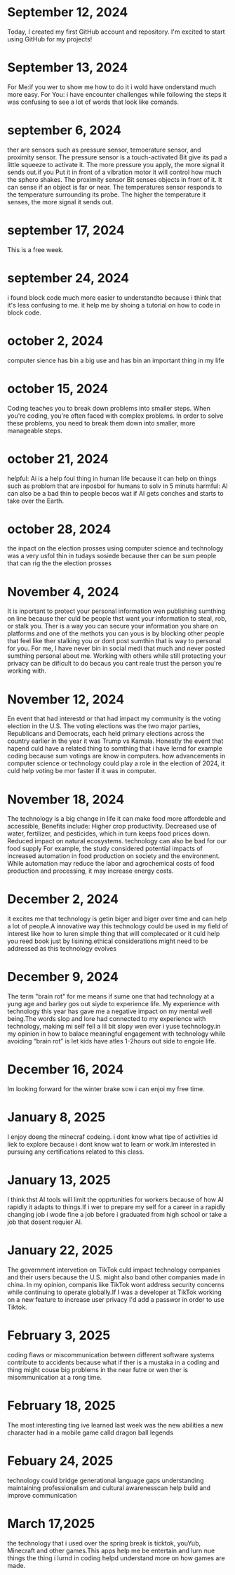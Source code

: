 # September 12, 2024
Today, I created my first GitHub account and repository. I'm excited to start using GitHub for my projects!
# September 13, 2024
For Me:if you wer to show me how to do it i wold have onderstand much more easy.
For You: i have encounter challenges while following the steps it was confusing to see 
a lot of words that look like comands.
# september 6, 2024
ther are sensors such as pressure sensor, temoerature sensor, and proximity sensor.
The pressure sensor is a touch-activated Bit give its pad a little squeeze to activate it. The more pressure you apply, 
the more signal it sends out.if you Put it in front of a vibration motor it will control how much the sphero shakes.
The proximity sensor Bit senses objects in front of it. It can sense if an object is far or near.
The temperatures sensor responds to the temperature surrounding its probe. The higher the temperature 
it senses, the more signal it sends out.
# september 17, 2024
This is a free week.
# september 24, 2024
i found block code much more easier to understandto because i think that it's less confusing to me.
it help me by shoing a tutorial on how to code in block code.
# october 2, 2024
computer sience has bin a big use and has bin an important thing in my life
# october 15, 2024
Coding teaches you to break down problems into smaller steps. When you're coding, you're often faced with complex problems. 
In order to solve these problems, you need to break them down into smaller, more manageable steps.
# october 21, 2024
helpful: Ai is a help foul thing in human life because it can help on things such as problom that are inposbol for humans to solv in 5 minuts
harmful: AI can also be a bad thin to people becos wat if AI gets conches and starts to take over the Earth.
# october 28, 2024
the inpact on the election prosses using computer science and technology was a very usfol thin in tudays sosiede because ther can be sum people that can rig the the election prosses
# November 4, 2024
It is inportant to protect your personal information wen publishing sumthing on line because ther culd be people thst want your information 
to steal, rob, or stalk you. Ther is a way you can secure your information you share on platforms and one of the methots you can yous is by 
blocking other people that feel like ther stalking you or dont post sumthin that is way to personal for you.
For me, I have never bin in social medi that much and never posted sumthing personal about me.
Working with others while still protecting your privacy can be dificult to do becaus you cant reale trust the person you're working with.
# November 12, 2024
En event that had interestd or that had impact my community is the voting election in the U.S. The voting elections was the two major parties, Republicans and Democrats, each held primary elections across the country earlier in the year it was Trump vs Kamala. Honestly the event that hapend culd  have a related thing to somthing that i have lernd for example coding because sum votings are know in computers. how advancements in computer science or technology could play a role in the election of 2024, it culd help voting be mor faster if it was in computer.
# November 18, 2024
The technology is a big change in life it can make food more affordeble and accessible, Benefits include: Higher crop productivity. Decreased use of water, fertilizer, and pesticides, which in turn keeps food prices down. Reduced impact on natural ecosystems. technology can also be bad for our food supply For example, the study considered potential impacts of increased automation in food production on society and the environment. While automation may reduce the labor and agrochemical costs of food production and processing, it may increase energy costs.
# December 2, 2024
it excites me that technology is getin biger and biger over time and can help a lot of people.A innovative way this technology could be used in my field of interest 
like how to  luren simple thing that will complecated or it culd help you reed book just by lisining.ethical considerations might need to be addressed as this 
technology evolves
# December 9, 2024
The term "brain rot" for me means if sume one that had technology at a yung age and barley gos out siyde to experience life. My experience with technology this year has gave me a negative impact on my mental well being.The words slop and lore had connected to my 
 experience with technology, making mi self fell a lil bit slopy wen ever i yuse technology.in my opinion in how to balace meaningful engagement with technology while avoiding “brain rot” is let kids have atles 1-2hours out side to engoie life.
# December 16, 2024
Im looking forward for the winter brake sow i can enjoi my free time.
# January 8, 2025
I enjoy doeng the minecraf codeing. i dont know what tipe of activities id liek to explore because i dont know wat to learn or work.Im interested in pursuing any certifications related to this class.
# January 13, 2025
I think thst AI tools will limit the opprtunities for workers because of how AI rapidly it adapts to things.If i wer to prepare my self 
for a career in a rapidly changing job i wode fine a job before i graduated from high school or take a job that dosent requier AI.
# January 22, 2025
The government intervetion on TikTok culd impact technology companies and their users because the U.S. might also band other companies made in china.
In my opinion, companis like TikTok wont address security concerns while continuing to operate globally.If I was a developer at TikTok working on a 
new feature to increase user privacy I'd add a passwor in order to use Tiktok.
# February 3, 2025
coding flaws or miscommunication between different software systems contribute to accidents because what if ther is a mustaka in a coding and thing might couse big problems in the near futre or wen ther is misommunication at a rong time.
# February 18, 2025
The most interesting ting ive learned last week was the new abilities a new character had in a mobile game calld dragon ball legends
# Febuary 24, 2025
 technology could bridge generational language gaps understanding  maintaining professionalism and cultural awarenesscan help build and improve communication
# March 17,2025
the technology that i used over the spring break is ticktok, youYub, Minecraft and other games.This apps help me be entertain and lurn nue things the thing i lurnd in coding helpd understand more on how games are made.
